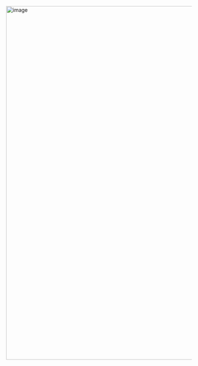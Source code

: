 <img width="960" alt="image" src="https://github.com/brybryson/Profile-HTML/assets/152474712/1c95dec3-c585-4036-8d7d-63409fa36685">

